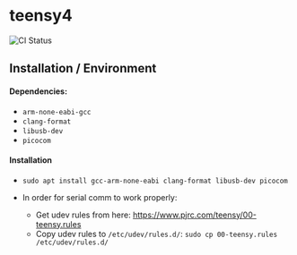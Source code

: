 # teensy4

![CI Status](https://github.com/ajay/teensy4/actions/workflows/c-cpp.yml/badge.svg)

## Installation / Environment

#### Dependencies:
- `arm-none-eabi-gcc`
- `clang-format`
- `libusb-dev`
- `picocom`

#### Installation
- `sudo apt install gcc-arm-none-eabi clang-format libusb-dev picocom`

- In order for serial comm to work properly:
    - Get udev rules from here: https://www.pjrc.com/teensy/00-teensy.rules
    - Copy udev rules to `/etc/udev/rules.d/`:
        `sudo cp 00-teensy.rules /etc/udev/rules.d/`
